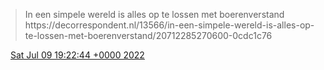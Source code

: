 > In een simpele wereld is alles op te lossen met boerenverstand https://decorrespondent\.nl/13566/in\-een\-simpele\-wereld\-is\-alles\-op\-te\-lossen\-met\-boerenverstand/20712285270600\-0cdc1c76

<img src="../../media/tweet.ico" width="12" /> [Sat Jul 09 19:22:44 +0000 2022](https://twitter.com/DromerDenker/status/1545850962371399681)